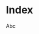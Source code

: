 # Index

Abc

<!-- # Index

- [UI Overview](ui_overview.md)
- [A Simple Setup](simple_setup.md)
- [AdnLocators](locators.md)
- [AdnSensors](sensors.md)
- [AdnSimshape](simshape.md)
- [AdnSkin](skin.md)
- [AdnMuscle](muscle.md)
- [AdnRibbonMuscle](ribbon.md)
- [AdnEdgeEvaluator](edge_evaluator.md)
- [Tools](tools.md)

-->